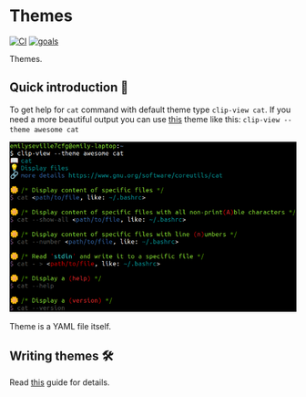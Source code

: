 # Themes

[![CI](https://github.com/command-line-interface-pages/themes/actions/workflows/ci.yaml/badge.svg)](https://github.com/command-line-interface-pages/themes/actions/workflows/ci.yaml)
[![goals](https://img.shields.io/badge/Current-goals-a32236?labelColor=ed425c&style=flat-square)][goals]

Themes.

[goals]: https://command-line-interface-pages.github.io/site.github.io/goals/#themesthemes-

## Quick introduction :rocket:

To get help for `cat` command with default theme type `clip-view cat`. If you
need a more beautiful output you can use
[this](https://github.com/command-line-interface-pages/themes/tree/main/awesome)
theme like this: `clip-view --theme awesome cat`

![clip page](./clip-page.png)

Theme is a YAML file itself.

## Writing themes :hammer_and_wrench:

Read [this](./CONTRIBUTING.md) guide for details.
